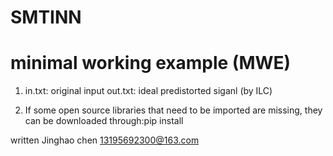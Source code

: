 # SMTINN 
# minimal working example (MWE)
1. in.txt:  original input 
   out.txt: ideal predistorted siganl (by ILC)

2. If some open source libraries that need to be imported are missing, they can be downloaded through:pip install
   
written Jinghao chen 
13195692300@163.com
